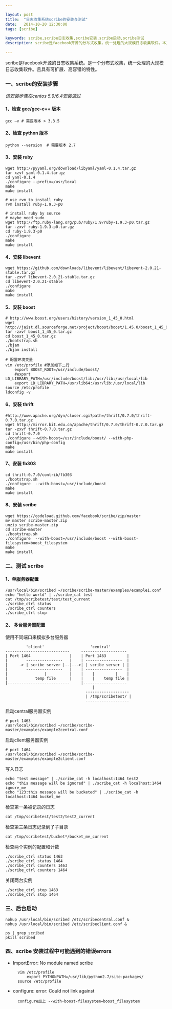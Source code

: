 ```yaml
---

layout: post
title:  "日志收集系统scribe的安装与测试"
date:   2014-10-20 12:30:00
tags: [scribe]

keywords: scribe,scribe日志收集,scribe安装,scribe启动,scribe测试
description: scribe是facebook开源的分布式收集，统一处理的大规模日志收集软件。本文详细介绍scribe日志收集系统的安装与启动、测试的过程。

---
```


scribe是facebook开源的日志收集系统。是一个分布式收集，统一处理的大规模日志收集软件。且具有可扩展、高容错的特性。


### 一、scribe的安装步骤

*该安装步骤在centos 5.9/6.4安装通过*

#### 1、检查 gcc/gcc-c++ 版本 

    gcc –v # 需要版本 > 3.3.5

#### 2、检查 python 版本

	python --version  # 需要版本 2.7	


#### 3、安装 ruby
    
    wget http://pyyaml.org/download/libyaml/yaml-0.1.4.tar.gz
    tar xzvf yaml-0.1.4.tar.gz
    cd yaml-0.1.4
    ./configure --prefix=/usr/local
    make
    make install

    # use rvm to install ruby
    rvm install ruby-1.9.3-p0

    # install ruby by source
    # maybe need sudo
    wget http://ftp.ruby-lang.org/pub/ruby/1.9/ruby-1.9.3-p0.tar.gz
    tar -zxvf ruby-1.9.3-p0.tar.gz
    cd ruby-1.9.3-p0
    ./configure
    make
    make install
    
#### 4、安装 libevent

    wget https://github.com/downloads/libevent/libevent/libevent-2.0.21-stable.tar.gz
    tar -zxvf libevent-2.0.21-stable.tar.gz
    cd libevent-2.0.21-stable
    ./configure
    make
    make install


#### 5、安装 boost

    # http://www.boost.org/users/history/version_1_45_0.html
    wget http://jaist.dl.sourceforge.net/project/boost/boost/1.45.0/boost_1_45_0.tar.gz
    tar -zxvf boost_1_45_0.tar.gz
    cd boost_1_45_0.tar.gz
    ./bootstrap.sh
    ./bjam
    ./bjam install

    # 配置环境变量
    vim /etc/profile #添加如下二行 
        export BOOST_ROOT=/usr/include/boost/
        #export LD_LIBRARY_PATH=/usr/include/boost/lib:/usr/lib:/usr/local/lib
        export LD_LIBRARY_PATH=/usr/lib64:/usr/lib:/usr/local/lib
    source /etc/profile
    ldconfig -v



#### 6、安装 thrift

    #http://www.apache.org/dyn/closer.cgi?path=/thrift/0.7.0/thrift-0.7.0.tar.gz 
    wget http://mirror.bit.edu.cn/apache/thrift/0.7.0/thrift-0.7.0.tar.gz
    tar -zxvf thrift-0.7.0.tar.gz
    cd thrift-0.7.0
    ./configure --with-boost=/usr/include/boost/ --with-php-config=/usr/bin/php-config
    make
    make install

#### 7、安装 fb303

    cd thrift-0.7.0/contrib/fb303
    ./bootstrap.sh
    ./configure  --with-boost=/usr/include/boost
    make
    make install 

#### 8、安装 scribe

    wget https://codeload.github.com/facebook/scribe/zip/master
    mv master scribe-master.zip
    unzip scribe-master.zip
    cd scribe-master
    ./bootstrap.sh
    ./configure  --with-boost=/usr/include/boost --with-boost-filesystem=boost_filesystem 
    make
    make install

### 二、测试 scribe

#### 1、单服务器配置

    /usr/local/bin/scribed ~/scribe/scribe-master/examples/example1.conf
    echo "hello world" | ./scribe_cat test
    cat /tmp/scribetest/test/test_current
    ./scribe_ctrl status
    ./scribe_ctrl counters
    ./scribe_ctrl stop
    


#### 2、 多台服务器配置

使用不同端口来模拟多台服务器

             'client'                    'central'
    ----------------------------     --------------------
    | Port 1464                 |    | Port 1463         |
    |        ----------------   |    | ----------------  |
    |     -> | scribe server |--|--->| | scribe server | |
    |        ----------------   |    | ----------------  |
    |                |          |    |    |         |    |
    |            temp file      |    |    |    temp file |
    |---------------------------     |-------------------
                                          |
                                       -------------------
                                       | /tmp/scribetest/ |
                                       -------------------

启动central服务器实例

	# port 1463	
    /usr/local/bin/scribed ~/scribe/scribe-master/examples/example2central.conf
    

启动client服务器实例

	# port 1464
    /usr/local/bin/scribed ~/scribe/scribe-master/examples/example2client.conf

写入日志

    echo "test message" | ./scribe_cat -h localhost:1464 test2
    echo "this message will be ignored" | ./scribe_cat -h localhost:1464 ignore_me
    echo "123:this message will be bucketed" | ./scribe_cat -h localhost:1464 bucket_me 

检查第一条被记录的日志

    cat /tmp/scribetest/test2/test2_current

检查第三条日志记录到了子目录

    cat /tmp/scribetest/bucket*/bucket_me_current 

检查两个实例的配置和计数

    ./scribe_ctrl status 1463
    ./scribe_ctrl status 1464
    ./scribe_ctrl counters 1463
    ./scribe_ctrl counters 1464

关闭两台实例

    ./scribe_ctrl stop 1463
    ./scribe_ctrl stop 1464  


### 三、后台启动

    nohup /usr/local/bin/scribed /etc/scribecentral.conf &
    nohup /usr/local/bin/scribed /etc/scribeclient.conf &

    ps | grep scribed
    pkill scribed


### 四、scribe 安装过程中可能遇到的错误errors

* ImportError: No module named scribe

        vim /etc/profile
            export PYTHONPATH=/usr/lib/python2.7/site-packages/
        source /etc/profile

* configure: error: Could not link against  

        configure加上 --with-boost-filesystem=boost_filesystem


